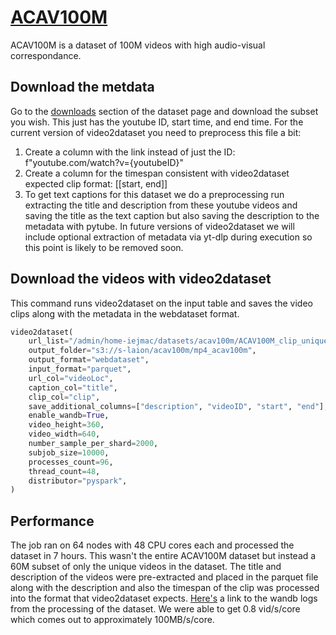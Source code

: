 # [ACAV100M](https://acav100m.github.io)
ACAV100M is a dataset of 100M videos with high audio-visual correspondance.

## Download the metdata
Go to the [downloads](https://acav100m.github.io/#downloads) section of the dataset page and download the subset you wish. This just has the youtube ID, start time, and end time. For the current version of video2dataset you need to preprocess this file a bit:
1. Create a column with the link instead of just the ID: f"youtube.com/watch?v={youtubeID}"
2. Create a column for the timespan consistent with video2dataset expected clip format: [[start, end]]
3. To get text captions for this dataset we do a preprocessing run extracting the title and description from these youtube videos and saving the title as the text caption but also saving the description to the metadata with pytube. In future versions of video2dataset we will include optional extraction of metadata via yt-dlp during execution so this point is likely to be removed soon.

## Download the videos with video2dataset

This command runs video2dataset on the input table and saves the video clips along with the metadata in the webdataset format.

```python
video2dataset(
	url_list="/admin/home-iejmac/datasets/acav100m/ACAV100M_clip_unique.parquet",
	output_folder="s3://s-laion/acav100m/mp4_acav100m",
	output_format="webdataset",
	input_format="parquet",
	url_col="videoLoc",
	caption_col="title",
	clip_col="clip",
	save_additional_columns=["description", "videoID", "start", "end"],
	enable_wandb=True,
	video_height=360,
	video_width=640,
	number_sample_per_shard=2000,
	subjob_size=10000,
	processes_count=96,
	thread_count=48,
	distributor="pyspark",
)
```

## Performance
The job ran on 64 nodes with 48 CPU cores each and processed the dataset in 7 hours. This wasn't the entire ACAV100M dataset but instead a 60M subset of only the unique videos in the dataset. The title and description of the videos were pre-extracted and placed in the parquet file along with the description and also the timespan of the clip was processed into the format that video2dataset expects. [Here's](https://wandb.ai/iejmac/video2dataset/runs/3kon2409?workspace=user-iejmac) a link to the wandb logs from the processing of the dataset. We were able to get 0.8 vid/s/core which comes out to approximately 100MB/s/core.
